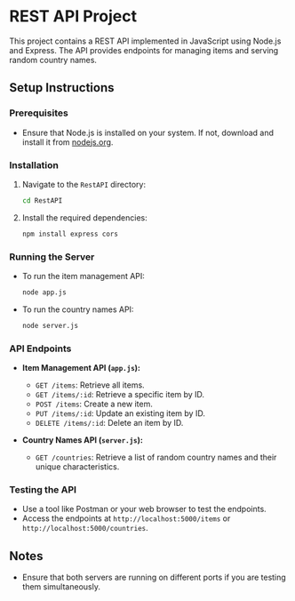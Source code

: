 # REST API Project

This project contains a REST API implemented in JavaScript using Node.js and Express. The API provides endpoints for managing items and serving random country names.

## Setup Instructions

### Prerequisites
- Ensure that Node.js is installed on your system. If not, download and install it from [nodejs.org](https://nodejs.org/).

### Installation
1. Navigate to the `RestAPI` directory:
   ```bash
   cd RestAPI
   ```

2. Install the required dependencies:
   ```bash
   npm install express cors
   ```

### Running the Server
- To run the item management API:
  ```bash
  node app.js
  ```

- To run the country names API:
  ```bash
  node server.js
  ```

### API Endpoints
- **Item Management API (`app.js`):**
  - `GET /items`: Retrieve all items.
  - `GET /items/:id`: Retrieve a specific item by ID.
  - `POST /items`: Create a new item.
  - `PUT /items/:id`: Update an existing item by ID.
  - `DELETE /items/:id`: Delete an item by ID.

- **Country Names API (`server.js`):**
  - `GET /countries`: Retrieve a list of random country names and their unique characteristics.

### Testing the API
- Use a tool like Postman or your web browser to test the endpoints.
- Access the endpoints at `http://localhost:5000/items` or `http://localhost:5000/countries`.

## Notes
- Ensure that both servers are running on different ports if you are testing them simultaneously.
